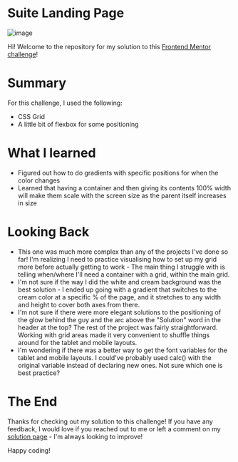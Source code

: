 # Suite Landing Page
![image](https://user-images.githubusercontent.com/47509295/180346891-a7081011-5457-4bf5-b4a0-06e003f499a1.png)

Hi! Welcome to the repository for my solution to this <a href="https://www.frontendmentor.io/challenges/suite-landing-page-tj_eaU-Ra" target="_blank">Frontend Mentor challenge</a>!

# Summary
For this challenge, I used the following: 
- CSS Grid
- A little bit of flexbox for some positioning

# What I learned
- Figured out how to do gradients with specific positions for when the color changes
- Learned that having a container and then giving its contents 100% width will make them scale with the screen size as the parent itself increases in size

# Looking Back
- This one was much more complex than any of the projects I've done so far! I'm realizing I need to practice visualising how to set up my grid more before actually getting to work - The main thing I struggle with is telling when/where I'll need a container with a grid, within the main grid.
- I'm not sure if the way I did the white and cream background was the best solution - I ended up going with a gradient that switches to the cream color at a specific % of the page, and it stretches to any width and height to cover both axes from there.
- I'm not sure if there were more elegant solutions to the positioning of the glow behind the guy and the arc above the "Solution" word in the header at the top? The rest of the project was fairly straightforward. Working with grid areas made it very convenient to shuffle things around for the tablet and mobile layouts.
- I'm wondering if there was a better way to get the font variables for the tablet and mobile layouts. I could've probably used calc() with the original variable instead of declaring new ones. Not sure which one is best practice?

# The End
Thanks for checking out my solution to this challenge! If you have any feedback, I would love if you reached out to me or left a comment on my <a href="https://www.frontendmentor.io/solutions/suite-landing-page-made-with-css-grid-gX3QiJwSWk" target="_blank">solution page</a> - I'm always looking to improve!

Happy coding!
